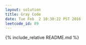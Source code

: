 ```yaml
---
layout: solution
title: Gray Code
date: Tue Feb  2 10:30:22 PST 2016
leetcode_id: 89
---
```

{% include_relative README.md %}
